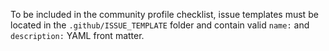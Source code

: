 To be included in the community profile checklist, issue templates must be located in the `.github/ISSUE_TEMPLATE` folder and contain valid `name:` and `description:` YAML front matter.
